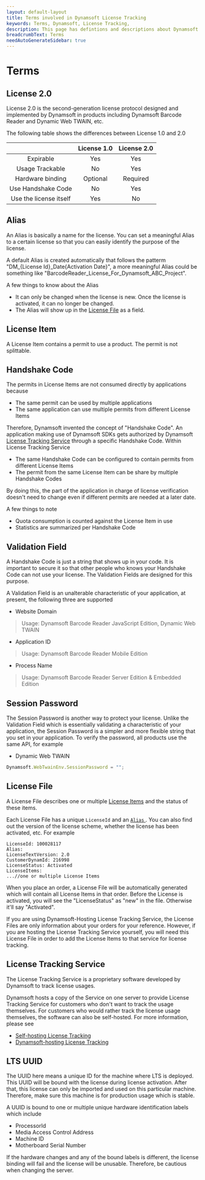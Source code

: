 ```yaml
---
layout: default-layout
title: Terms involved in Dynamsoft License Tracking
keywords: Terms, Dynamsoft, License Tracking, 
description: This page has defintions and descriptions about Dynamsoft License Tracking Terms
breadcrumbText: Terms
needAutoGenerateSidebar: true
---
```


# Terms

## License 2.0

License 2.0 is the second-generation license protocol designed and implemented by Dynamsoft in products including Dynamsoft Barcode Reader and Dynamic Web TWAIN, etc.

The following table shows the differences between License 1.0 and 2.0

| | License 1.0 | License 2.0 |
|:-:|:-:|:-:|
| Expirable | Yes | Yes |
| Usage Trackable | No | Yes |
| Hardware binding | Optional | Required |
| Use Handshake Code | No | Yes |
| Use the license itself | Yes | No |

## Alias

An Alias is basically a name for the license. You can set a meaningful Alias to a certain license so that you can easily identify the purpose of the license.

A default Alias is created automatically that follows the patterm "DM_{License Id}_Date{Activation Date}", a more meaningful Alias could be something like "BarcodeReader_License_For_Dynamsoft_ABC_Project".

A few things to know about the Alias

* It can only be changed when the license is new. Once the license is activated, it can no longer be changed.
* The Alias will show up in the [License File](#license-file) as a field.

## License Item

A License Item contains a permit to use a product. The permit is not splittable.

## Handshake Code

The permits in License Items are not consumed directly by applications because 

* The same permit can be used by multiple applications
* The same application can use multiple permits from different License Items

Therefore, Dynamsoft invented the concept of "Handshake Code". An application making use of Dynamsoft SDKs gets authorized by Dynamsoft [License Tracking Service](#license-tracking-service) through a specific Handshake Code. Within License Tracking Service

* The same Handshake Code can be configured to contain permits from different License Items
* The permit from the same License Item can be share by multiple Handshake Codes

By doing this, the part of the application in charge of license verification doesn't need to change even if different permits are needed at a later date. 

A few things to note

* Quota consumption is counted against the License Item in use
* Statistics are summarized per Handshake Code

## Validation Field

A Handshake Code is just a string that shows up in your code. It is important to secure it so that other people who knows your Handshake Code can not use your license. The Validation Fields are designed for this purpose.

A Validation Field is an unalterable characteristic of your application, at present, the following three are supported

* Website Domain

> Usage: Dynamsoft Barcode Reader JavaScript Edition, Dynamic Web TWAIN

* Application ID

> Usage: Dynamsoft Barcode Reader Mobile Edition

* Process Name

> Usage: Dynamsoft Barcode Reader Server Edition & Embedded Edition

## Session Password

The Session Password is another way to protect your license. Unlike the Validation Field which is essentially validating a characteristic of your application, the Session Password is a simpler and more flexible string that you set in your application. To verify the password, all products use the same API, for example

* Dynamic Web TWAIN

``` javascript
Dynamsoft.WebTwainEnv.SessionPassword = "";
```

## License File

A License File describes one or multiple [License Items](#license-item) and the status of these items.

Each License File has a unique `LicenseId` and an [ `Alias` ](#alias). You can also find out the version of the license scheme, whether the license has been activated, etc. For example

``` text
LicenseId: 100028117
Alias: 
LicenseTextVersion: 2.0
CustomerDynamId: 216998
LicenseStatus: Activated
LicenseItems:
...//one or multiple License Items
```

When you place an order, a License File will be automatically generated which will contain all License Items in that order. Before the License is activated, you will see the "LicenseStatus" as "new" in the file. Otherwise it'll say "Activated".

If you are using Dynamsoft-Hosting License Tracking Service, the License Files are only information about your orders for your reference. However, if you are hosting the License Tracking Service yourself, you will need this License File in order to add the License Items to that service for license tracking.

## License Tracking Service

The License Tracking Service is a proprietary software developed by Dynamsoft to track license usages.

Dynamsoft hosts a copy of the Service on one server to provide License Tracking Service for customers who don't want to track the usage themselves. For customers who would rather track the license usage themselves, the software can also be self-hosted. For more information, please see 

* [Self-hosting License Tracking]({{site.selfhosting}}index.html)
* [Dynamsoft-hosting License Tracking]({{site.dshosting}}index.html)

## LTS UUID

The UUID here means a unique ID for the machine where LTS is deployed. This UUID will be bound with the license during license activation. After that, this license can only be imported and used on this particular machine. Therefore, make sure this machine is for production usage which is stable.

A UUID is bound to one or multiple unique hardware identification labels which include

* ProcessorId
* Media Access Control Address
* Machine ID
* Motherboard Serial Number

If the hardware changes and any of the bound labels is different, the license binding will fail and the license will be unusable. Therefore, be cautious when changing the server.

